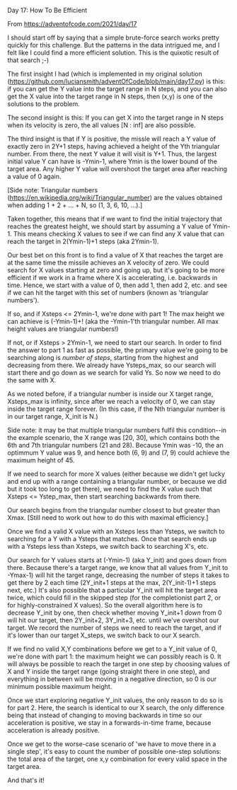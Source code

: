 Day 17:  How To Be Efficient

From https://adventofcode.com/2021/day/17

I should start off by saying that a simple brute-force search works pretty quickly for this challenge.  But the patterns in the data intrigued me, and I felt like I could find a more efficient solution.  This is the quixotic result of that search ;-)

The first insight I had (which is implemented in my original solution (https://github.com/luciansmith/adventOfCode/blob/main/day17.py) is this:  if you can get the Y value into the target range in N steps, and you can also get the X value into the target range in N steps, then (x,y) is one of the solutions to the problem.

The second insight is this:  If you can get X into the target range in N steps when its velocity is zero, the all values [N : inf] are also possible.

The third insight is that if Y is positive, the missle will reach a Y value of exactly zero in 2Y+1 steps, having achieved a height of the Yth triangular number.  From there, the next Y value it will visit is Y+1.  Thus, the largest initial value Y can have is -Ymin-1, where Ymin is the lower bound of the target area.  Any higher Y value will overshoot the target area after reaching a value of 0 again.

[Side note:  Triangular numbers (https://en.wikipedia.org/wiki/Triangular_number) are the values obtained when adding 1 + 2 + ... + N, so (1, 3, 6, 10, ...).]

Taken together, this means that if we want to find the initial trajectory that reaches the greatest height, we should start by assuming a Y value of Ymin-1.  This means checking X values to see if we can find any X value that can reach the target in 2(Ymin-1)+1 steps (aka 2Ymin-1).

Our best bet on this front is to find a value of X that reaches the target are at the same time the missile achieves an X velocity of zero.  We could search for X values starting at zero and going up, but it's going to be more efficient if we work in a frame where X is accelerating, i.e. backwards in time.  Hence, we start with a value of 0, then add 1, then add 2, etc. and see if we can hit the target with this set of numbers (known as 'triangular numbers').

If so, and if Xsteps <= 2Ymin-1, we're done with part 1!  The max height we can achieve is (-Ymin-1)+! (aka the -Ymin-1'th triangular number.  All max height values are triangular numbers!)

If not, or if Xsteps > 2Ymin-1, we need to start our search.  In order to find the answer to part 1 as fast as possible, the primary value we're going to be searching along is *number of steps*, starting from the highest and decreasing from there. We already have Ysteps_max, so our search will start there and go down as we search for valid Ys.  So now we need to do the same with X.

As we noted before, if a triangular number is inside our X target range, Xsteps_max is infinity, since after we reach a velocity of 0, we can stay inside the target range forever.  (In this case, if the Nth triangular number is in our target range, X_init is N.)

Side note: it may be that multiple triangular numbers fulfil this condition--in the example scenario, the X range was [20, 30], which contains both the 6th and 7th triangular numbers (21 and 28).  Because Ymin was -10, the an optimmum Y value was 9, and hence both (6, 9) and (7, 9) could achieve the maximum height of 45.

If we need to search for more X values (either because we didn't get lucky and end up with a range containing a triangular number, or because we did but it took too long to get there), we need to find the X value such that Xsteps <= Ystep_max, then start searching backwards from there.

Our search begins from the triangular number closest to but greater than Xmax.
[Still need to work out how to do this with maximal efficiency.]

Once we find a valid X value with an Xsteps less than Ysteps, we switch to searching for a Y with a Ysteps that matches.  Once that search ends up with a Ysteps less than Xsteps, we switch back to searching X's, etc.

Our search for Y values starts at (-Ymin-1) (aka Y_init) and goes down from there.  Because there's a target range, we know that all values from Y_init to -Ymax-1) will hit the target range, decreasing the number of steps it takes to get there by 2 each time (2Y_init+1 steps at the max, 2(Y_init-1)+1 steps next, etc.)  It's also possible that a particular Y_init will hit the target area twice, which could fill in the skipped step (for the completionist part 2, or for highly-constrained X values).  So the overall algorithm here is to decrease Y_init by one, then check whether moving Y_init+1 *down* from 0 will hit our target, then 2Y_init+2, 3Y_init+3, etc. until we've overshot our target.  We record the number of steps we need to reach the target, and if it's lower than our target X_steps, we switch back to our X search.

If we find no valid X,Y combinations before we get to a Y_init value of 0, we're done with part 1:  the maximum height we can possibly reach is 0.  It will always be possible to reach the target in one step by choosing values of X and Y inside the target range (going straight there in one step), and everything in between will be moving in a negative direction, so 0 is our minimum possible maximum height.

Once we start exploring negative Y_init values, the only reason to do so is for part 2.  Here, the search is identical to our X search, the only difference being that instead of changing to moving backwards in time so our acceleration is positive, we stay in a forwards-in-time frame, because acceleration is already positive.

Once we get to the worse-case scenario of 'we have to move there in a single step', it's easy to count the number of possible one-step solutions:  the total area of the target, one x,y combination for every valid space in the target area.

And that's it!

